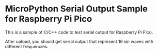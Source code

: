 # MicroPython Serial Output Sample for Raspberry Pi Pico

This is a sample of C/C++ code to test serial output for Raspberry Pi Pico.

After upload, you should get serial output that represent 16 sin waves with different frequencies.
